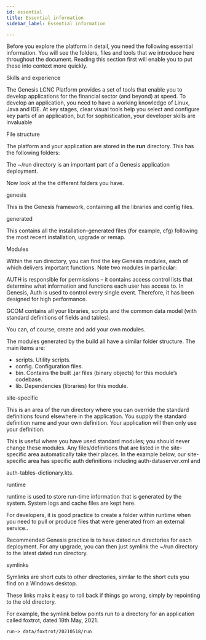 ```yaml
---
id: essential
title: Essential information
sidebar_label: Essential information

---
```

Before you explore the platform in detail, you need the following essential information. You will see the folders, files and tools that we introduce here throughout the document. Reading this section first will enable you to put these into context more quickly.

Skills and experience

The Genesis LCNC Platform provides a set of tools that enable you to develop applications for the financial sector (and beyond) at speed. To develop an application, you need to have a working knowledge of Linux, Java and IDE. At key stages, clear visual tools help you select and configure key parts of an application, but for sophistication, your developer skills are invaluable

File structure

The platform and your application are stored in the **run** directory. This has the following folders:

The  \~/run directory is an important part of a Genesis application deployment. 

Now look at the the different folders you have.

genesis

This is the Genesis framework, containing all the libraries and config files.

generated

This contains all the installation-generated files (for example, cfg) following the most recent installation, upgrade or remap.

Modules

Within the run directory, you can find the key Genesis modules, each of which delivers important functions. Note two modules in particular:

AUTH is responsible for permissions – it contains access control lists that determine what information and functions each user has access to. In Genesis, Auth is used to control every single event. Therefore, it has been designed for high performance.

GCOM contains all your libraries, scripts and the common data model (with standard definitions of fields and tables).

You can, of course, create and add your own modules.

The modules generated by the build all have a similar folder structure. The main items are:

* scripts. Utility scripts.
* config. Configuration files.
* bin. Contains the built .jar files (binary objects) for this module’s codebase.
* lib. Dependencies (libraries) for this module.

site-specific

This is an area of the run directory where you can override the standard definitions found elsewhere in the application. You supply the standard definition name and your own definition. Your application will then only use your definition.

This is useful where you have used standard modules; you should never change these modules. Any files/definitions that are listed in the site-specific area automatically take their places. In the example below, our site-specific area has specific auth definitions including auth-dataserver.xml and 

auth-tables-dictionary.kts.

runtime

runtime is used to store run-time information that is generated by the system. System logs and cache files are kept here.

For developers, it is good practice to create a folder within runtime when you need to pull or produce files that were generated from an external service..

Recommended Genesis practice is to have dated run directories for each deployment. For any upgrade, you can then just symlink the \~/run directory to the latest dated run directory. 

symlinks

Symlinks are short cuts to other directories, similar to the short cuts you find on a Windows desktop. 

These links maks it easy to roll back if things go wrong, simply by repointing to the old directory.

For example, the symlink below points run to a directory for an application called foxtrot, dated 18th May, 2021.

    run-> data/foxtrot/20210518/run
